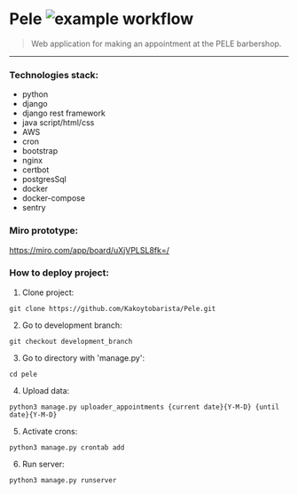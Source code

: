 # Pele ![example workflow](https://github.com/Kakoytobarista/Pele/actions/workflows/django.yml/badge.svg)

>Web application for making an appointment at the PELE barbershop.
_______
### Technologies stack:
* python
* django
* django rest framework
* java script/html/css
* AWS
* cron
* bootstrap
* nginx
* certbot
* postgresSql
* docker
* docker-compose
* sentry


### Miro prototype:
https://miro.com/app/board/uXjVPLSL8fk=/

### How to deploy project:

1. Clone project:
```
git clone https://github.com/Kakoytobarista/Pele.git
```
2. Go to development branch:
```
git checkout development_branch
```
3. Go to directory with 'manage.py':
```
cd pele
```
4. Upload data: 
```
python3 manage.py uploader_appointments {current date}{Y-M-D} {until date}{Y-M-D}
```
5. Activate crons: 
```
python3 manage.py crontab add
```
6. Run server:
```
python3 manage.py runserver
```
